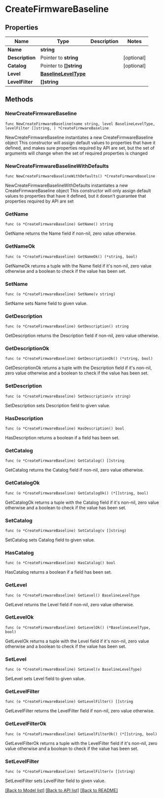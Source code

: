 # CreateFirmwareBaseline

## Properties

Name | Type | Description | Notes
------------ | ------------- | ------------- | -------------
**Name** | **string** |  | 
**Description** | Pointer to **string** |  | [optional] 
**Catalog** | Pointer to **[]string** |  | [optional] 
**Level** | [**BaselineLevelType**](BaselineLevelType.md) |  | 
**LevelFilter** | **[]string** |  | 

## Methods

### NewCreateFirmwareBaseline

`func NewCreateFirmwareBaseline(name string, level BaselineLevelType, levelFilter []string, ) *CreateFirmwareBaseline`

NewCreateFirmwareBaseline instantiates a new CreateFirmwareBaseline object
This constructor will assign default values to properties that have it defined,
and makes sure properties required by API are set, but the set of arguments
will change when the set of required properties is changed

### NewCreateFirmwareBaselineWithDefaults

`func NewCreateFirmwareBaselineWithDefaults() *CreateFirmwareBaseline`

NewCreateFirmwareBaselineWithDefaults instantiates a new CreateFirmwareBaseline object
This constructor will only assign default values to properties that have it defined,
but it doesn't guarantee that properties required by API are set

### GetName

`func (o *CreateFirmwareBaseline) GetName() string`

GetName returns the Name field if non-nil, zero value otherwise.

### GetNameOk

`func (o *CreateFirmwareBaseline) GetNameOk() (*string, bool)`

GetNameOk returns a tuple with the Name field if it's non-nil, zero value otherwise
and a boolean to check if the value has been set.

### SetName

`func (o *CreateFirmwareBaseline) SetName(v string)`

SetName sets Name field to given value.


### GetDescription

`func (o *CreateFirmwareBaseline) GetDescription() string`

GetDescription returns the Description field if non-nil, zero value otherwise.

### GetDescriptionOk

`func (o *CreateFirmwareBaseline) GetDescriptionOk() (*string, bool)`

GetDescriptionOk returns a tuple with the Description field if it's non-nil, zero value otherwise
and a boolean to check if the value has been set.

### SetDescription

`func (o *CreateFirmwareBaseline) SetDescription(v string)`

SetDescription sets Description field to given value.

### HasDescription

`func (o *CreateFirmwareBaseline) HasDescription() bool`

HasDescription returns a boolean if a field has been set.

### GetCatalog

`func (o *CreateFirmwareBaseline) GetCatalog() []string`

GetCatalog returns the Catalog field if non-nil, zero value otherwise.

### GetCatalogOk

`func (o *CreateFirmwareBaseline) GetCatalogOk() (*[]string, bool)`

GetCatalogOk returns a tuple with the Catalog field if it's non-nil, zero value otherwise
and a boolean to check if the value has been set.

### SetCatalog

`func (o *CreateFirmwareBaseline) SetCatalog(v []string)`

SetCatalog sets Catalog field to given value.

### HasCatalog

`func (o *CreateFirmwareBaseline) HasCatalog() bool`

HasCatalog returns a boolean if a field has been set.

### GetLevel

`func (o *CreateFirmwareBaseline) GetLevel() BaselineLevelType`

GetLevel returns the Level field if non-nil, zero value otherwise.

### GetLevelOk

`func (o *CreateFirmwareBaseline) GetLevelOk() (*BaselineLevelType, bool)`

GetLevelOk returns a tuple with the Level field if it's non-nil, zero value otherwise
and a boolean to check if the value has been set.

### SetLevel

`func (o *CreateFirmwareBaseline) SetLevel(v BaselineLevelType)`

SetLevel sets Level field to given value.


### GetLevelFilter

`func (o *CreateFirmwareBaseline) GetLevelFilter() []string`

GetLevelFilter returns the LevelFilter field if non-nil, zero value otherwise.

### GetLevelFilterOk

`func (o *CreateFirmwareBaseline) GetLevelFilterOk() (*[]string, bool)`

GetLevelFilterOk returns a tuple with the LevelFilter field if it's non-nil, zero value otherwise
and a boolean to check if the value has been set.

### SetLevelFilter

`func (o *CreateFirmwareBaseline) SetLevelFilter(v []string)`

SetLevelFilter sets LevelFilter field to given value.



[[Back to Model list]](../README.md#documentation-for-models) [[Back to API list]](../README.md#documentation-for-api-endpoints) [[Back to README]](../README.md)


